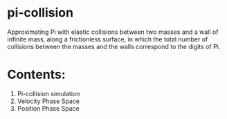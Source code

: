 # pi-collision
Approximating Pi with elastic collisions between two masses and a wall of infinite mass, along a frictionless surface, in which the total number of collisions between the masses and the walls correspond to the digits of Pi.

# Contents:
1. Pi-collision simulation
2. Velocity Phase Space
3. Position Phase Space
